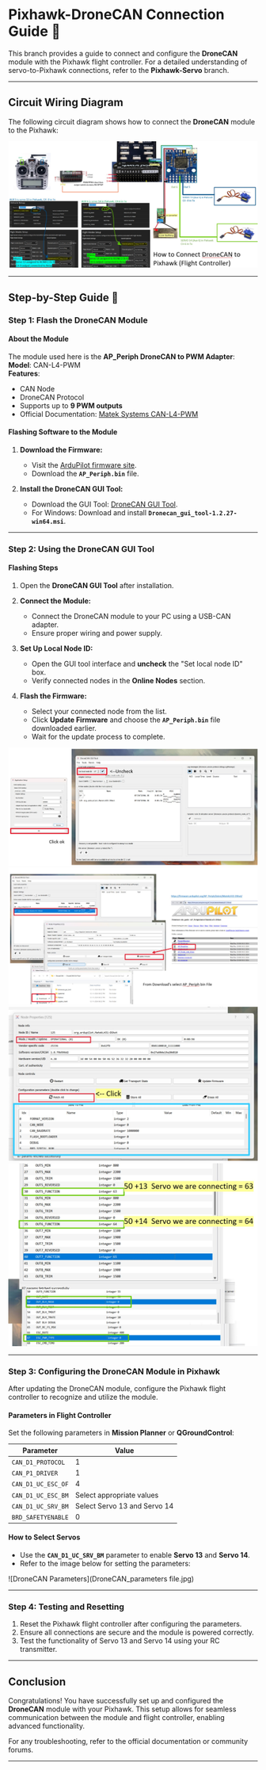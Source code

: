 
# Pixhawk-DroneCAN Connection Guide 🚀

This branch provides a guide to connect and configure the **DroneCAN** module with the Pixhawk flight controller. For a detailed understanding of servo-to-Pixhawk connections, refer to the **Pixhawk-Servo** branch.

---

## Circuit Wiring Diagram

The following circuit diagram shows how to connect the **DroneCAN** module to the Pixhawk:

![Wiring Diagram](how_to_connect_DroneCAN_to_pixhwack.jpg)

---

## Step-by-Step Guide 🔧

### Step 1: Flash the DroneCAN Module

#### About the Module
The module used here is the **AP_Periph DroneCAN to PWM Adapter**:  
**Model**: CAN-L4-PWM  
**Features**:
- CAN Node
- DroneCAN Protocol
- Supports up to **9 PWM outputs**
- Official Documentation: [Matek Systems CAN-L4-PWM](https://www.mateksys.com/?portfolio=can-l4-pwm)

#### Flashing Software to the Module
1. **Download the Firmware:**
   - Visit the [ArduPilot firmware site](https://firmware.ardupilot.org/AP_Periph/latest/MatekL431-DShot/).
   - Download the **`AP_Periph.bin`** file.

2. **Install the DroneCAN GUI Tool:**
   - Download the GUI Tool: [DroneCAN GUI Tool](https://firmware.ardupilot.org/Tools/CAN_GUI/).
   - For Windows: Download and install **`Dronecan_gui_tool-1.2.27-win64.msi`**.

---

### Step 2: Using the DroneCAN GUI Tool

#### Flashing Steps
1. Open the **DroneCAN GUI Tool** after installation.

2. **Connect the Module:**
   - Connect the DroneCAN module to your PC using a USB-CAN adapter.
   - Ensure proper wiring and power supply.

3. **Set Up Local Node ID:**
   - Open the GUI tool interface and **uncheck** the "Set local node ID" box.
   - Verify connected nodes in the **Online Nodes** section.

4. **Flash the Firmware:**
   - Select your connected node from the list.
   - Click **Update Firmware** and choose the **`AP_Periph.bin`** file downloaded earlier.
   - Wait for the update process to complete.

![Step 1](DroneCAN-guitool_1.jpg)  
![Step 2](DroneCAN-guitool_2.jpg)  
![Step 3](DroneCAN-guitool_3.jpg)  
![Step 4](DroneCAN-guitool_4.jpg)

---

### Step 3: Configuring the DroneCAN Module in Pixhawk

After updating the DroneCAN module, configure the Pixhawk flight controller to recognize and utilize the module.

#### Parameters in Flight Controller
Set the following parameters in **Mission Planner** or **QGroundControl**:

| **Parameter**          | **Value** |
|-------------------------|-----------|
| `CAN_D1_PROTOCOL`       | 1         |
| `CAN_P1_DRIVER`         | 1         |
| `CAN_D1_UC_ESC_OF`      | 4         |
| `CAN_D1_UC_ESC_BM`      | Select appropriate values |
| `CAN_D1_UC_SRV_BM`      | Select Servo 13 and Servo 14 |
| `BRD_SAFETYENABLE`      | 0         |

#### How to Select Servos
- Use the **`CAN_D1_UC_SRV_BM`** parameter to enable **Servo 13** and **Servo 14**.
- Refer to the image below for setting the parameters:

![DroneCAN Parameters](DroneCAN_parameters file.jpg)

---

### Step 4: Testing and Resetting

1. Reset the Pixhawk flight controller after configuring the parameters.
2. Ensure all connections are secure and the module is powered correctly.
3. Test the functionality of Servo 13 and Servo 14 using your RC transmitter.

---

## Conclusion

Congratulations! You have successfully set up and configured the **DroneCAN** module with your Pixhawk. This setup allows for seamless communication between the module and flight controller, enabling advanced functionality.

For any troubleshooting, refer to the official documentation or community forums.

---
